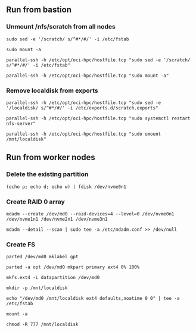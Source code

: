 ## Run from bastion

### Unmount /nfs/scratch from all nodes

```
sudo sed -e '/scratch/ s/^#*/#/' -i /etc/fstab

sudo mount -a

parallel-ssh -h /etc/opt/oci-hpc/hostfile.tcp "sudo sed -e '/scratch/ s/^#*/#/' -i /etc/fstab"

parallel-ssh -h /etc/opt/oci-hpc/hostfile.tcp "sudo mount -a"
```

### Remove localdisk from exports

```
parallel-ssh -h /etc/opt/oci-hpc/hostfile.tcp "sudo sed -e '/localdisk/ s/^#*/#/' -i /etc/exports.d/scratch.exports"

parallel-ssh -h /etc/opt/oci-hpc/hostfile.tcp "sudo systemctl restart nfs-server"

parallel-ssh -h /etc/opt/oci-hpc/hostfile.tcp "sudo umount /mnt/localdisk"
```

## Run from worker nodes

### Delete the existing partition

```
(echo p; echo d; echo w) | fdisk /dev/nvme0n1
```

### Create RAID 0 array

```
mdadm --create /dev/md0 --raid-devices=4 --level=0 /dev/nvme0n1 /dev/nvme1n1 /dev/nvme2n1 /dev/nvme3n1

mdadm --detail --scan | sudo tee -a /etc/mdadm.conf >> /dev/null
```

### Create FS

```
parted /dev/md0 mklabel gpt

parted -a opt /dev/md0 mkpart primary ext4 0% 100%

mkfs.ext4 -L datapartition /dev/md0

mkdir -p /mnt/localdisk

echo "/dev/md0 /mnt/localdisk ext4 defaults,noatime 0 0" | tee -a /etc/fstab

mount -a

chmod -R 777 /mnt/localdisk
```
